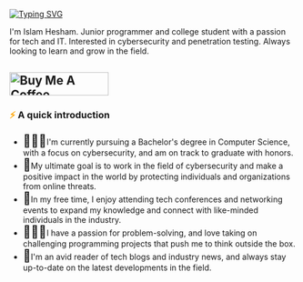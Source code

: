 [![Typing SVG](https://readme-typing-svg.demolab.com?font=Fira+Code&pause=1000&width=435&lines=Hi+there!+It's+been+a+while+%F0%9F%91%8B%F0%9F%8F%BB)](https://git.io/typing-svg)



I'm Islam Hesham. Junior programmer and college student with a passion for tech and IT. Interested in cybersecurity and penetration testing. Always looking to learn and grow in the field.

<a href="https://www.buymeacoffee.com/islamhk123v" target="_blank"><img src="https://cdn.buymeacoffee.com/buttons/default-orange.png" alt="Buy Me A Coffee" height="41" width="174"></a>
-----------------------------------------------------------------------------------------------------------------------------------------------------------------------

<!DOCTYPE html>
<html>
<head>
	<meta charset="UTF-8">
</head>
<body>
	<h3><span style="color: orange;">⚡</span> A quick introduction</h3>
	<ul>
		<li><span style="font-size: 1.5em;">🧑🏻‍🎓</span>I'm currently pursuing a Bachelor's degree in Computer Science, with a focus on cybersecurity, and am on track to graduate with honors.</li>
		<li><span style="font-size: 1.5em;">🌱</span>My ultimate goal is to work in the field of cybersecurity and make a positive impact in the world by protecting individuals and organizations from online threats.</li>
		<li><span style="font-size: 1.5em;">🤝</span>In my free time, I enjoy attending tech conferences and networking events to expand my knowledge and connect with like-minded individuals in the industry.</li>
		<li><span style="font-size: 1.5em;">👩🏻‍💻</span>I have a passion for problem-solving, and love taking on challenging programming projects that push me to think outside the box.</li>
		<li><span style="font-size: 1.5em;">📕</span>I'm an avid reader of tech blogs and industry news, and always stay up-to-date on the latest developments in the field.</li>
	</ul>
	<br>
</body>
</html>






